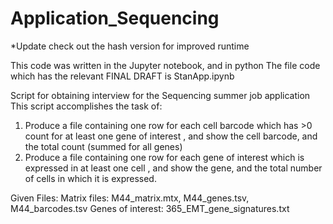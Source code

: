 # Application_Sequencing

*Update check out the hash version for improved runtime

This code was written in the Jupyter notebook, and in python
The file code which has the relevant FINAL DRAFT is StanApp.ipynb 

Script for obtaining interview for the Sequencing summer job application
This script accomplishes the task of:
1) Produce a file containing one row for each cell barcode which has >0 count for at least one gene of interest
, and show the cell barcode, and the total count (summed for all genes)
2) Produce a file containing one row for each gene of interest which is expressed in at least one cell
, and show the gene, and the total number of cells in which it is expressed.

Given Files:
Matrix files:  M44_matrix.mtx, M44_genes.tsv, M44_barcodes.tsv
Genes of interest:  365_EMT_gene_signatures.txt
